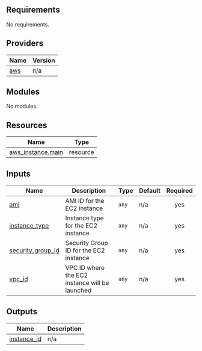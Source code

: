 <!-- BEGIN_TF_DOCS -->
## Requirements

No requirements.

## Providers

| Name | Version |
|------|---------|
| <a name="provider_aws"></a> [aws](#provider\_aws) | n/a |

## Modules

No modules.

## Resources

| Name | Type |
|------|------|
| [aws_instance.main](https://registry.terraform.io/providers/hashicorp/aws/latest/docs/resources/instance) | resource |

## Inputs

| Name | Description | Type | Default | Required |
|------|-------------|------|---------|:--------:|
| <a name="input_ami"></a> [ami](#input\_ami) | AMI ID for the EC2 instance | `any` | n/a | yes |
| <a name="input_instance_type"></a> [instance\_type](#input\_instance\_type) | Instance type for the EC2 instance | `any` | n/a | yes |
| <a name="input_security_group_id"></a> [security\_group\_id](#input\_security\_group\_id) | Security Group ID for the EC2 instance | `any` | n/a | yes |
| <a name="input_vpc_id"></a> [vpc\_id](#input\_vpc\_id) | VPC ID where the EC2 instance will be launched | `any` | n/a | yes |

## Outputs

| Name | Description |
|------|-------------|
| <a name="output_instance_id"></a> [instance\_id](#output\_instance\_id) | n/a |
<!-- END_TF_DOCS -->